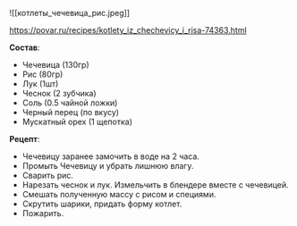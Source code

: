 ![[котлеты_чечевица_рис.jpeg]]

https://povar.ru/recipes/kotlety_iz_chechevicy_i_risa-74363.html

**Состав**:
- Чечевица (130гр)
- Рис (80гр)
- Лук (1шт)
- Чеснок (2 зубчика)
- Соль (0.5 чайной ложки)
- Черный перец (по вкусу)
- Мускатный орех (1 щепотка)

**Рецепт**:
- Чечевицу заранее замочить в воде на 2 часа.
- Промыть Чечевицу и убрать лишнюю влагу.
- Сварить рис.
- Нарезать чеснок и лук. Измельчить в блендере вместе с чечевицей. 
- Смешать полученную массу с рисом и специями.
- Скрутить шарики, придать форму котлет.
- Пожарить.